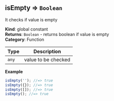 <a name="isEmpty"></a>

## isEmpty ⇒ <code>Boolean</code>

It checks if value is empty

**Kind**: global constant\
**Returns**: <code>Boolean</code> - returns boolean if value is empty\
**Category**: Function

| Type             | Description         |
| ---------------- | ------------------- |
| <code>any</code> | value to be checked |

**Example**

```js
isEmpty(''); //=> true
isEmpty({}); //=> true
isEmpty([]); //=> true
isEmpty(); //=> true
```
